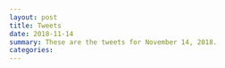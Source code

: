 ```yaml
---
layout: post
title: Tweets
date: 2018-11-14
summary: These are the tweets for November 14, 2018.
categories:
---
```


